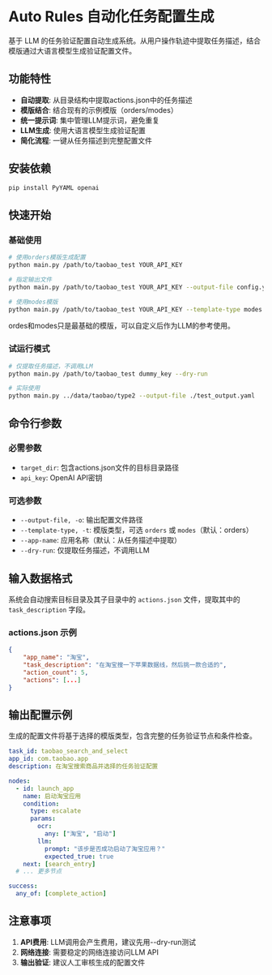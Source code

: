 # Auto Rules 自动化任务配置生成

基于 LLM 的任务验证配置自动生成系统。从用户操作轨迹中提取任务描述，结合模版通过大语言模型生成验证配置文件。

## 功能特性

- **自动提取**: 从目录结构中提取actions.json中的任务描述
- **模版结合**: 结合现有的示例模版（orders/modes）
- **统一提示词**: 集中管理LLM提示词，避免重复
- **LLM生成**: 使用大语言模型生成验证配置
- **简化流程**: 一键从任务描述到完整配置文件

## 安装依赖

```bash
pip install PyYAML openai
```

## 快速开始

### 基础使用

```bash
# 使用orders模版生成配置
python main.py /path/to/taobao_test YOUR_API_KEY

# 指定输出文件
python main.py /path/to/taobao_test YOUR_API_KEY --output-file config.yaml

# 使用modes模版
python main.py /path/to/taobao_test YOUR_API_KEY --template-type modes
```

ordes和modes只是最基础的模版，可以自定义后作为LLM的参考使用。

### 试运行模式

```bash
# 仅提取任务描述，不调用LLM
python main.py /path/to/taobao_test dummy_key --dry-run

# 实际使用
python main.py ../data/taobao/type2 --output-file ./test_output.yaml
```

## 命令行参数

### 必需参数

- `target_dir`: 包含actions.json文件的目标目录路径
- `api_key`: OpenAI API密钥

### 可选参数

- `--output-file, -o`: 输出配置文件路径
- `--template-type, -t`: 模版类型，可选 `orders` 或 `modes`（默认：orders）
- `--app-name`: 应用名称（默认：从任务描述中提取）
- `--dry-run`: 仅提取任务描述，不调用LLM

## 输入数据格式

系统会自动搜索目标目录及其子目录中的 `actions.json` 文件，提取其中的 `task_description` 字段。

### actions.json 示例

```json
{
    "app_name": "淘宝",
    "task_description": "在淘宝搜一下苹果数据线，然后挑一款合适的",
    "action_count": 5,
    "actions": [...]
}
```

## 输出配置示例

生成的配置文件将基于选择的模版类型，包含完整的任务验证节点和条件检查。

```yaml
task_id: taobao_search_and_select
app_id: com.taobao.app
description: 在淘宝搜索商品并选择的任务验证配置

nodes:
  - id: launch_app
    name: 启动淘宝应用
    condition:
      type: escalate
      params:
        ocr:
          any: ["淘宝", "启动"]
        llm:
          prompt: "该步是否成功启动了淘宝应用？"
          expected_true: true
    next: [search_entry]
  # ... 更多节点

success:
  any_of: [complete_action]
```

## 注意事项

1. **API费用**: LLM调用会产生费用，建议先用--dry-run测试
2. **网络连接**: 需要稳定的网络连接访问LLM API
3. **输出验证**: 建议人工审核生成的配置文件
